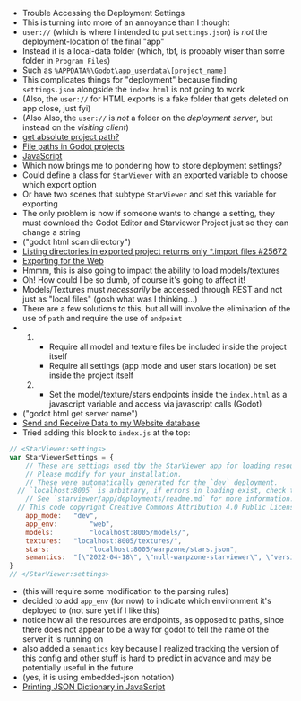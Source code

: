 
- Trouble Accessing the Deployment Settings
- This is turning into more of an annoyance than I thought
- `user://` (which is where I intended to put `settings.json`) is *not* the deployment-location of the final "app"
- Instead it is a local-data folder (which, tbf, is probably wiser than some folder in `Program Files`)
- Such as `%APPDATA%\Godot\app_userdata\[project_name]`
- This complicates things for "deployment" because finding `settings.json` alongside the `index.html` is not going to work
- (Also, the `user://` for HTML exports is a fake folder that gets deleted on app close, just fyi)
- (Also Also, the `user://` is *not* a folder on the *deployment server*, but instead on the *visiting client*)
- [get absolute project path?](https://godotengine.org/qa/55759/get-absolute-project-path)
- [File paths in Godot projects](https://docs.godotengine.org/en/stable/tutorials/io/data_paths.html)
- [JavaScript](https://docs.godotengine.org/en/stable/classes/class_javascript.html#class-javascript-method-get-interface)
- Which now brings me to pondering how to store deployment settings?
- Could define a class for `StarViewer` with an exported variable to choose which export option
- Or have two scenes that subtype `StarViewer` and set this variable for exporting
- The only problem is now if someone wants to change a setting, they must download the Godot Editor and Starviewer Project just so they can change a string
- ("godot html scan directory")
- [Listing directories in exported project returns only *.import files #25672](https://github.com/godotengine/godot/issues/25672)
- [Exporting for the Web](https://docs.godotengine.org/en/stable/tutorials/export/exporting_for_web.html)
- Hmmm, this is also going to impact the ability to load models/textures
- Oh! How could I be so dumb, of course it's going to affect it!
- Models/Textures must *necessarily* be accessed through REST and not just as "local files" (gosh what was I thinking...)
- There are a few solutions to this, but all will involve the elimination of the use of `path` and require the use of `endpoint`
- 1.  - Require all model and texture files be included inside the project itself
      - Require all settings (app mode and user stars location) be set inside the project itself
  2.  - Set the model/texture/stars endpoints inside the `index.html` as a javascript variable and access via javascript calls (Godot)
- ("godot html get server name")
- [Send and Receive Data to my Website database](https://godotengine.org/qa/64824/send-and-receive-data-to-my-website-database)
- Tried adding this block to `index.js` at the top:
```javascript
// <StarViewer:settings>
var StarViewerSettings = {
	// These are settings used tby the StarViewer app for loading resources.
	// Please modify for your installation.
	// These were automatically generated for the `dev` deployment.
  // `localhost:8005` is arbitrary, if errors in loading exist, check the serving port!
	// See `starviewer/app/deployments/readme.md` for more information.
  // This code copyright Creative Commons Attribution 4.0 Public License.
	app_mode: 	"dev",
	app_env: 		"web",
	models: 		"localhost:8005/models/",
	textures: 	"localhost:8005/textures/",
	stars: 			"localhost:8005/warpzone/stars.json",
	semantics: 	"[\"2022-04-18\", \"null-warpzone-starviewer\", \"version-1\"]"
}
// </StarViewer:settings>
```
- (this will require some modification to the parsing rules)
- decided to add `app_env` (for now) to indicate which environment it's deployed to (not sure yet if I like this)
- notice how all the resources are endpoints, as opposed to paths, since there does not appear to be a way for godot to tell the name of the server it is running on
- also added a `semantics` key because I realized tracking the version of this config and other stuff is hard to predict in advance and may be potentially useful in the future
- (yes, it is using embedded-json notation)
- [Printing JSON Dictionary in JavaScript](https://stackoverflow.com/questions/18928558/printing-json-dictionary-in-javascript)


